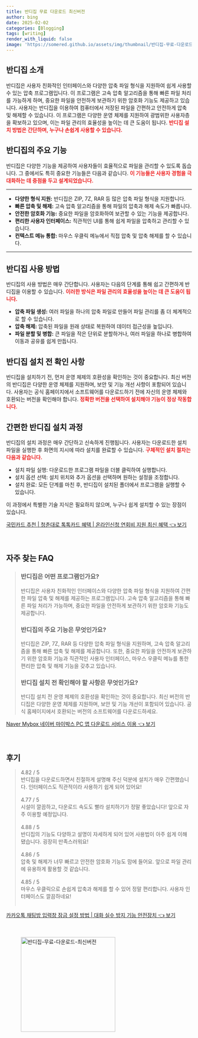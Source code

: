 ```yaml
---
title: 반디집 무료 다운로드 최신버전
author: bing
date: 2025-02-02
categories: [Blogging]
tags: [writing]
render_with_liquid: false
image: 'https://somered.github.io/assets/img/thumbnail/반디집-무료-다운로드-최신버전.webp'
---
```



<h2 id='반디집_소개'>반디집 소개</h2>

<p>반디집은 사용자 친화적인 인터페이스와 다양한 압축 파일 형식을 지원하여 쉽게 사용할 수 있는 압축 프로그램입니다. 이 프로그램은 고속 압축 알고리즘을 통해 빠른 파일 처리를 가능하게 하며, 중요한 파일을 안전하게 보관하기 위한 암호화 기능도 제공하고 있습니다. 사용자는 반디집을 이용하여 컴퓨터에서 저장된 파일을 간편하고 안전하게 압축 및 해제할 수 있습니다. 이 프로그램은 다양한 운영 체제를 지원하여 광범위한 사용자층을 확보하고 있으며, 이는 파일 관리의 효율성을 높이는 데 큰 도움이 됩니다. <b><span style="color: #ee2323;">반디집 설치 방법은 간단하며, 누구나 손쉽게 사용할 수 있습니다.</span></b></p>

<h2 id='주요_기능'>반디집의 주요 기능</h2>

<p>반디집은 다양한 기능을 제공하여 사용자들이 효율적으로 파일을 관리할 수 있도록 돕습니다. 그 중에서도 특히 중요한 기능들은 다음과 같습니다. <b><span style="color: #ee2323;">이 기능들은 사용자 경험을 극대화하는 데 중점을 두고 설계되었습니다.</span></b></p>

<hr />

<ul>
    <li><b>다양한 형식 지원:</b> 반디집은 ZIP, 7Z, RAR 등 많은 압축 파일 형식을 지원합니다.</li>
    <li><b>빠른 압축 및 해제:</b> 고속 압축 알고리즘을 통해 파일의 압축과 해제 속도가 빠릅니다.</li>
    <li><b>안전한 암호화 기능:</b> 중요한 파일을 암호화하여 보관할 수 있는 기능을 제공합니다.</li>
    <li><b>편리한 사용자 인터페이스:</b> 직관적인 UI를 통해 쉽게 파일을 압축하고 관리할 수 있습니다.</li>
    <li><b>컨텍스트 메뉴 통합:</b> 마우스 우클릭 메뉴에서 직접 압축 및 압축 해제를 할 수 있습니다.</li>
</ul>

<hr />

<h2 id='사용법'>반디집 사용 방법</h2>

<p>반디집의 사용 방법은 매우 간단합니다. 사용자는 다음의 단계를 통해 쉽고 간편하게 반디집을 이용할 수 있습니다. <b><span style="color: #ee2323;">이러한 방식은 파일 관리의 효율성을 높이는 데 큰 도움이 됩니다.</span></b></p>

<ul>
    <li><b>압축 파일 생성:</b> 여러 파일을 하나의 압축 파일로 만들어 파일 관리를 좀 더 체계적으로 할 수 있습니다.</li>
    <li><b>압축 해제:</b> 압축된 파일을 원래 상태로 복원하여 데이터 접근성을 높입니다.</li>
    <li><b>파일 분할 및 병합:</b> 큰 파일을 작은 단위로 분할하거나, 여러 파일을 하나로 병합하여 이동과 공유를 쉽게 만듭니다.</li>
</ul>

<h2 id='설치_전_확인_사항'>반디집 설치 전 확인 사항</h2>

<p>반디집을 설치하기 전, 먼저 운영 체제의 호환성을 확인하는 것이 중요합니다. 최신 버전의 반디집은 다양한 운영 체제를 지원하며, 보안 및 기능 개선 사항이 포함되어 있습니다. 사용자는 공식 홈페이지에서 소프트웨어를 다운로드하기 전에 자신의 운영 체제와 호환되는 버전을 확인해야 합니다. <b><span style="color: #ee2323;">정확한 버전을 선택하여 설치해야 기능이 정상 작동합니다.</span></b></p>

<h2 id='간편한_설치_과정'>간편한 반디집 설치 과정</h2>

<p>반디집의 설치 과정은 매우 간단하고 신속하게 진행됩니다. 사용자는 다운로드한 설치 파일을 실행한 후 화면의 지시에 따라 설치를 완료할 수 있습니다. <b><span style="color: #ee2323;">구체적인 설치 절차는 다음과 같습니다.</span></b></p>

<ul>
    <li>설치 파일 실행: 다운로드한 프로그램 파일을 더블 클릭하여 실행합니다.</li>
    <li>설치 옵션 선택: 설치 위치와 추가 옵션을 선택하며 원하는 설정을 조정합니다.</li>
    <li>설치 완료: 모든 단계를 마친 후, 반디집이 설치된 폴더에서 프로그램을 실행할 수 있습니다.</li>
</ul>

<p>이 과정에서 특별한 기술 지식은 필요하지 않으며, 누구나 쉽게 설치할 수 있는 장점이 있습니다.</p>


<p><a class="click-button" title="국민카드 추천 | 청춘대로 톡톡카드 혜택 | 온라인신청 연회비 지원 최신 혜택" href="https://somered.github.io/posts/%EA%B5%AD%EB%AF%BC%EC%B9%B4%EB%93%9C-%EC%B6%94%EC%B2%9C-%EC%B2%AD%EC%B6%98%EB%8C%80%EB%A1%9C-%ED%86%A1%ED%86%A1%EC%B9%B4%EB%93%9C-%ED%98%9C%ED%83%9D-%EC%98%A8%EB%9D%BC%EC%9D%B8%EC%8B%A0%EC%B2%AD-%EC%97%B0%ED%9A%8C%EB%B9%84-%EC%A7%80%EC%9B%90-%EC%B5%9C%EC%8B%A0-%ED%98%9C%ED%83%9D/" rel="dofollow">국민카드 추천 | 청춘대로 톡톡카드 혜택 | 온라인신청 연회비 지원 최신 혜택 👈 보기</a></p><br>
<h2 id='자주_찾는_FAQ'>자주 찾는 FAQ</h2>
<div itemscope="" itemtype="https://schema.org/FAQPage">
<blockquote>
<div itemscope="" itemprop="mainEntity" itemtype="https://schema.org/Question">
<h3 itemprop="name">반디집은 어떤 프로그램인가요?</h3>
<div itemscope="" itemprop="acceptedAnswer" itemtype="https://schema.org/Answer">
<span itemprop="text">
<p>반디집은 사용자 친화적인 인터페이스와 다양한 압축 파일 형식을 지원하여 간편한 파일 압축 및 해제를 제공하는 프로그램입니다. 고속 압축 알고리즘을 통해 빠른 파일 처리가 가능하며, 중요한 파일을 안전하게 보관하기 위한 암호화 기능도 제공합니다.</p>
</span>
</div>
</div>
<div itemscope="" itemprop="mainEntity" itemtype="https://schema.org/Question">
<h3 itemprop="name">반디집의 주요 기능은 무엇인가요?</h3>
<div itemscope="" itemprop="acceptedAnswer" itemtype="https://schema.org/Answer">
<span itemprop="text">
<p>반디집은 ZIP, 7Z, RAR 등 다양한 압축 파일 형식을 지원하며, 고속 압축 알고리즘을 통해 빠른 압축 및 해제를 제공합니다. 또한, 중요한 파일을 안전하게 보관하기 위한 암호화 기능과 직관적인 사용자 인터페이스, 마우스 우클릭 메뉴를 통한 편리한 압축 및 해제 기능을 갖추고 있습니다.</p>
</span>
</div>
</div>
<div itemscope="" itemprop="mainEntity" itemtype="https://schema.org/Question">
<h3 itemprop="name">반디집 설치 전 확인해야 할 사항은 무엇인가요?</h3>
<div itemscope="" itemprop="acceptedAnswer" itemtype="https://schema.org/Answer">
<span itemprop="text">
<p>반디집 설치 전 운영 체제의 호환성을 확인하는 것이 중요합니다. 최신 버전의 반디집은 다양한 운영 체제를 지원하며, 보안 및 기능 개선이 포함되어 있습니다. 공식 홈페이지에서 호환되는 버전의 소프트웨어를 다운로드하세요.</p>
</span>
</div>
</div>
</blockquote>
</div>
<p><a class="click-button" title="Naver Mybox 네이버 마이박스 PC 앱 다운로드 서비스 이용" href="https://somered.github.io/posts/Naver-Mybox-%EB%84%A4%EC%9D%B4%EB%B2%84-%EB%A7%88%EC%9D%B4%EB%B0%95%EC%8A%A4-PC-%EC%95%B1-%EB%8B%A4%EC%9A%B4%EB%A1%9C%EB%93%9C-%EC%84%9C%EB%B9%84%EC%8A%A4-%EC%9D%B4%EC%9A%A9/" rel="dofollow">Naver Mybox 네이버 마이박스 PC 앱 다운로드 서비스 이용 👈 보기</a></p><br>
<h2 id='후기'>후기</h2>
<div itemscope itemtype="https://schema.org/Product">
  <blockquote>
  <div itemprop="review" itemscope itemtype="https://schema.org/Review">
      <div itemprop="reviewRating" itemscope itemtype="https://schema.org/Rating"> <span itemprop="ratingValue">4.82</span> / <span itemprop="bestRating">5</span> </div>
      <span itemprop="reviewBody">반디집을 다운로드하면서 친절하게 설명해 주신 덕분에 설치가 매우 간편했습니다. 인터페이스도 직관적이라 사용하기 쉽게 되어 있어요!</span>
  </div>
  <br>
  <div itemprop="review" itemscope itemtype="https://schema.org/Review">
      <div itemprop="reviewRating" itemscope itemtype="https://schema.org/Rating"> <span itemprop="ratingValue">4.77</span> / <span itemprop="bestRating">5</span> </div>
      <span itemprop="reviewBody">시설이 깔끔하고, 다운로드 속도도 빨라 설치하기가 정말 좋았습니다! 앞으로 자주 이용할 예정입니다.</span>
  </div>
  <br>
  <div itemprop="review" itemscope itemtype="https://schema.org/Review">
      <div itemprop="reviewRating" itemscope itemtype="https://schema.org/Rating"> <span itemprop="ratingValue">4.88</span> / <span itemprop="bestRating">5</span> </div>
      <span itemprop="reviewBody">반디집의 기능도 다양하고 설명이 자세하게 되어 있어 사용법이 아주 쉽게 이해됐습니다. 굉장히 만족스러워요!</span>
  </div>
  <br>
  <div itemprop="review" itemscope itemtype="https://schema.org/Review">
      <div itemprop="reviewRating" itemscope itemtype="https://schema.org/Rating"> <span itemprop="ratingValue">4.86</span> / <span itemprop="bestRating">5</span> </div>
      <span itemprop="reviewBody">압축 및 해제가 너무 빠르고 안전한 암호화 기능도 맘에 들어요. 앞으로 파일 관리에 유용하게 활용할 것 같습니다.</span>
  </div>
  <br>
  <div itemprop="review" itemscope itemtype="https://schema.org/Review">
      <div itemprop="reviewRating" itemscope itemtype="https://schema.org/Rating"> <span itemprop="ratingValue">4.85</span> / <span itemprop="bestRating">5</span> </div>
      <span itemprop="reviewBody">마우스 우클릭으로 손쉽게 압축과 해제를 할 수 있어 정말 편리합니다. 사용자 인터페이스도 깔끔하네요!</span>
  </div>
  <br>
  </blockquote>
</div>
<p><a class="click-button" title="카카오톡 채팅방 입력창 잠금 설정 방법 | 대화 실수 방지 기능 안전장치" href="https://somered.github.io/posts/%EC%B9%B4%EC%B9%B4%EC%98%A4%ED%86%A1-%EC%B1%84%ED%8C%85%EB%B0%A9-%EC%9E%85%EB%A0%A5%EC%B0%BD-%EC%9E%A0%EA%B8%88-%EC%84%A4%EC%A0%95-%EB%B0%A9%EB%B2%95-%EB%8C%80%ED%99%94-%EC%8B%A4%EC%88%98-%EB%B0%A9%EC%A7%80-%EA%B8%B0%EB%8A%A5-%EC%95%88%EC%A0%84%EC%9E%A5%EC%B9%98/" rel="dofollow">카카오톡 채팅방 입력창 잠금 설정 방법 | 대화 실수 방지 기능 안전장치 👈 보기</a></p><br>
<figure class="image"><img src="https://somered.github.io/assets/img/thumbnail/반디집-무료-다운로드-최신버전.webp" alt="반디집-무료-다운로드-최신버전" width="256" height="256"></figure>
